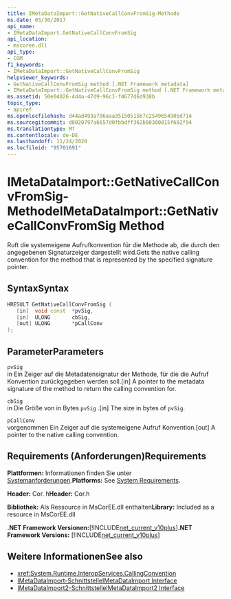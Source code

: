 ```yaml
---
title: IMetaDataImport::GetNativeCallConvFromSig-Methode
ms.date: 03/30/2017
api_name:
- IMetaDataImport.GetNativeCallConvFromSig
api_location:
- mscoree.dll
api_type:
- COM
f1_keywords:
- IMetaDataImport::GetNativeCallConvFromSig
helpviewer_keywords:
- GetNativeCallConvFromSig method [.NET Framework metadata]
- IMetaDataImport::GetNativeCallConvFromSig method [.NET Framework metadata]
ms.assetid: 50e04026-4d4a-47d9-96c1-f4677d6d938b
topic_type:
- apiref
ms.openlocfilehash: d44ad493a786aaa35150515b7c254965490bd714
ms.sourcegitcommit: d8020797a6657d0fbbdff362b80300815f682f94
ms.translationtype: MT
ms.contentlocale: de-DE
ms.lasthandoff: 11/24/2020
ms.locfileid: "95701691"
---
```

# <a name="imetadataimportgetnativecallconvfromsig-method"></a><span data-ttu-id="ba761-102">IMetaDataImport::GetNativeCallConvFromSig-Methode</span><span class="sxs-lookup"><span data-stu-id="ba761-102">IMetaDataImport::GetNativeCallConvFromSig Method</span></span>

<span data-ttu-id="ba761-103">Ruft die systemeigene Aufrufkonvention für die Methode ab, die durch den angegebenen Signaturzeiger dargestellt wird.</span><span class="sxs-lookup"><span data-stu-id="ba761-103">Gets the native calling convention for the method that is represented by the specified signature pointer.</span></span>  
  
## <a name="syntax"></a><span data-ttu-id="ba761-104">Syntax</span><span class="sxs-lookup"><span data-stu-id="ba761-104">Syntax</span></span>  
  
```cpp  
HRESULT GetNativeCallConvFromSig (  
   [in]  void const  *pvSig,  
   [in]  ULONG       cbSig,  
   [out] ULONG       *pCallConv  
);  
```  
  
## <a name="parameters"></a><span data-ttu-id="ba761-105">Parameter</span><span class="sxs-lookup"><span data-stu-id="ba761-105">Parameters</span></span>  

 `pvSig`  
 <span data-ttu-id="ba761-106">in Ein Zeiger auf die Metadatensignatur der Methode, für die die Aufruf Konvention zurückgegeben werden soll.</span><span class="sxs-lookup"><span data-stu-id="ba761-106">[in] A pointer to the metadata signature of the method to return the calling convention for.</span></span>  
  
 `cbSig`  
 <span data-ttu-id="ba761-107">in Die Größe von in Bytes `pvSig` .</span><span class="sxs-lookup"><span data-stu-id="ba761-107">[in] The size in bytes of `pvSig`.</span></span>  
  
 `pCallConv`  
 <span data-ttu-id="ba761-108">vorgenommen Ein Zeiger auf die systemeigene Aufruf Konvention.</span><span class="sxs-lookup"><span data-stu-id="ba761-108">[out] A pointer to the native calling convention.</span></span>  
  
## <a name="requirements"></a><span data-ttu-id="ba761-109">Requirements (Anforderungen)</span><span class="sxs-lookup"><span data-stu-id="ba761-109">Requirements</span></span>  

 <span data-ttu-id="ba761-110">**Plattformen:** Informationen finden Sie unter [Systemanforderungen](../../get-started/system-requirements.md).</span><span class="sxs-lookup"><span data-stu-id="ba761-110">**Platforms:** See [System Requirements](../../get-started/system-requirements.md).</span></span>  
  
 <span data-ttu-id="ba761-111">**Header:** Cor. h</span><span class="sxs-lookup"><span data-stu-id="ba761-111">**Header:** Cor.h</span></span>  
  
 <span data-ttu-id="ba761-112">**Bibliothek:** Als Ressource in MsCorEE.dll enthalten</span><span class="sxs-lookup"><span data-stu-id="ba761-112">**Library:** Included as a resource in MsCorEE.dll</span></span>  
  
 <span data-ttu-id="ba761-113">**.NET Framework Versionen:**[!INCLUDE[net_current_v10plus](../../../../includes/net-current-v10plus-md.md)]</span><span class="sxs-lookup"><span data-stu-id="ba761-113">**.NET Framework Versions:** [!INCLUDE[net_current_v10plus](../../../../includes/net-current-v10plus-md.md)]</span></span>  
  
## <a name="see-also"></a><span data-ttu-id="ba761-114">Weitere Informationen</span><span class="sxs-lookup"><span data-stu-id="ba761-114">See also</span></span>

- <xref:System.Runtime.InteropServices.CallingConvention>
- [<span data-ttu-id="ba761-115">IMetaDataImport-Schnittstelle</span><span class="sxs-lookup"><span data-stu-id="ba761-115">IMetaDataImport Interface</span></span>](imetadataimport-interface.md)
- [<span data-ttu-id="ba761-116">IMetaDataImport2-Schnittstelle</span><span class="sxs-lookup"><span data-stu-id="ba761-116">IMetaDataImport2 Interface</span></span>](imetadataimport2-interface.md)
